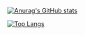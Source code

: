 [![Anurag's GitHub stats](https://github-readme-stats.vercel.app/api?username=mizutama6&show_icons=true&theme=react)](https://github.com/anuraghazra/github-readme-stats)

[![Top Langs](https://github-readme-stats.vercel.app/api/top-langs/?username=mizutama6&layout=compact&theme=react)](https://github.com/anuraghazra/github-readme-stats)
